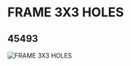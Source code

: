 # FRAME 3X3 HOLES
## 45493
![FRAME 3X3 HOLES](https://lc-www-live-s.legocdn.com/media/bricks/5/2/4197652.jpg)